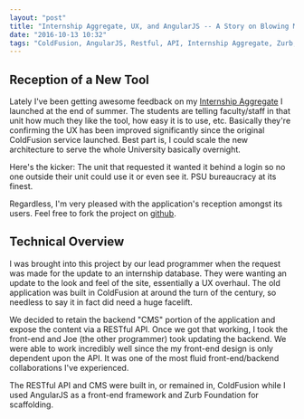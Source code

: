 ```yaml
---
layout: "post"
title: "Internship Aggregate, UX, and AngularJS -- A Story on Blowing Minds"
date: "2016-10-13 10:32"
tags: "ColdFusion, AngularJS, Restful, API, Internship Aggregate, Zurb, Foundation"
---
```


## Reception of a New Tool

Lately I've been getting awesome feedback on my [Internship Aggregate](https://github.com/ndkline/rhs_intern_db) I launched at the end of summer. The students are telling faculty/staff in that unit how much they like the tool, how easy it is to use, etc. Basically they're confirming the UX has been improved significantly since the original ColdFusion service launched. Best part is, I could scale the new architecture to serve the whole University basically overnight.

Here's the kicker: The unit that requested it wanted it behind a login so no one outside their unit could use it or even see it. PSU bureaucracy at its finest.

Regardless, I'm very pleased with the application's reception amongst its users. Feel free to fork the project on [github](https://github.com/ndkline/rhs_intern_db).

## Technical Overview

I was brought into this project by our lead programmer when the request was made for the update to an internship database. They were wanting an update to the look and feel of the site, essentially a UX overhaul. The old application was built in ColdFusion at around the turn of the century, so needless to say it in fact did need a huge facelift.

We decided to retain the backend "CMS" portion of the application and expose the content via a RESTful API. Once we got that working, I took the front-end and Joe (the other programmer) took updating the backend. We were able to work incredibly well since the my front-end design is only dependent upon the API. It was one of the most fluid front-end/backend collaborations I've experienced.

The RESTful API and CMS were built in, or remained in, ColdFusion while I used AngularJS as a front-end framework and Zurb Foundation for scaffolding.
